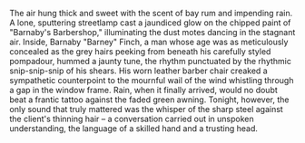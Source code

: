 The air hung thick and sweet with the scent of bay rum and impending rain.  A lone, sputtering streetlamp cast a jaundiced glow on the chipped paint of "Barnaby's Barbershop," illuminating the dust motes dancing in the stagnant air.  Inside, Barnaby "Barney" Finch, a man whose age was as meticulously concealed as the grey hairs peeking from beneath his carefully styled pompadour, hummed a jaunty tune, the rhythm punctuated by the rhythmic snip-snip-snip of his shears.  His worn leather barber chair creaked a sympathetic counterpoint to the mournful wail of the wind whistling through a gap in the window frame.  Rain, when it finally arrived, would no doubt beat a frantic tattoo against the faded green awning.  Tonight, however, the only sound that truly mattered was the whisper of the sharp steel against the client's thinning hair – a conversation carried out in unspoken understanding, the language of a skilled hand and a trusting head.
